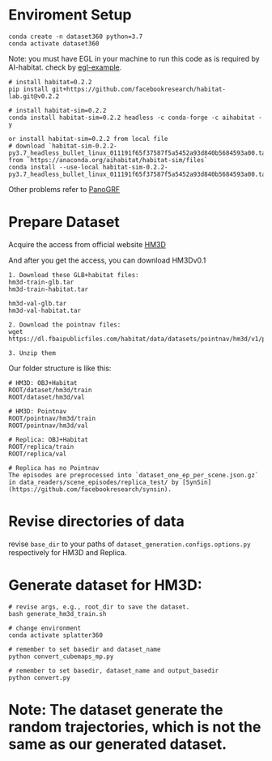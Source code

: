 
# Enviroment Setup
```
conda create -n dataset360 python=3.7
conda activate dataset360
```

Note: you must have EGL in your machine to run this code as is required by AI-habitat.
check by [egl-example](https://github.com/erwincoumans/egl_example).
```
# install habitat=0.2.2
pip install git+https://github.com/facebookresearch/habitat-lab.git@v0.2.2

# install habitat-sim=0.2.2
conda install habitat-sim=0.2.2 headless -c conda-forge -c aihabitat -y

or install habitat-sim=0.2.2 from local file
# download `habitat-sim-0.2.2-py3.7_headless_bullet_linux_011191f65f37587f5a5452a93d840b5684593a00.tar.bz2` from `https://anaconda.org/aihabitat/habitat-sim/files`
conda install --use-local habitat-sim-0.2.2-py3.7_headless_bullet_linux_011191f65f37587f5a5452a93d840b5684593a00.tar.bz2

```
Other problems refer to [PanoGRF](https://github.com/thucz/PanoGRF/blob/main/docs/install.md)


# Prepare Dataset

Acquire the access from official website [HM3D](https://matterport.com/partners/meta)


And after you get the access, you can
download HM3Dv0.1

```
1. Download these GLB+habitat files:
hm3d-train-glb.tar
hm3d-train-habitat.tar

hm3d-val-glb.tar
hm3d-val-habitat.tar

2. Download the pointnav files:
wget https://dl.fbaipublicfiles.com/habitat/data/datasets/pointnav/hm3d/v1/pointnav_hm3d_v1.zip

3. Unzip them
```
Our folder structure is like this:
```
# HM3D: OBJ+Habitat
ROOT/dataset/hm3d/train
ROOT/dataset/hm3d/val

# HM3D: Pointnav
ROOT/pointnav/hm3d/train
ROOT/pointnav/hm3d/val

# Replica: OBJ+Habitat
ROOT/replica/train
ROOT/replica/val

# Replica has no Pointnav
The episodes are preprocessed into `dataset_one_ep_per_scene.json.gz` in data_readers/scene_episodes/replica_test/ by [SynSin](https://github.com/facebookresearch/synsin).
```


# Revise directories of data
revise `base_dir` to your paths of `dataset_generation.configs.options.py` respectively for HM3D and Replica.

# Generate dataset for HM3D:
```
# revise args, e.g., root_dir to save the dataset.
bash generate_hm3d_train.sh
```

```
# change environment
conda activate splatter360

# remember to set basedir and dataset_name
python convert_cubemaps_mp.py

# remember to set basedir, dataset_name and output_basedir
python convert.py

```

# Note: The dataset generate the random trajectories, which is not the same as our generated dataset.
